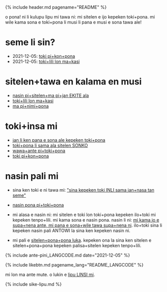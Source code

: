 {% include header.md pagename="README" %}

<span class="lp">

o pona! ni li kulupu lipu mi tawa ni: mi sitelen e ijo kepeken toki+pona. mi wile kama sona e toki+pona li musi li pana e musi e sona tawa ale!

# seme li sin?

- <span class="lpdef">2021-12-05:</span> [toki pi+kon+pona](https://joelthomastr.github.io/tokipona/toki-pi-kon-pona_LANGCODE)
- <span class="lpdef">2021-12-05:</span> [toki+lili lon ma+kasi](https://joelthomastr.github.io/tokipona/toki-pi-kon-pona_LANGCODE)

# sitelen+tawa en kalama en musi

- [nasin pi+sitelen+ma pi+jan EKITE ala](https://joelthomastr.github.io/tokipona/jan-ekite-ala_LANGCODE)
- [toki+lili lon ma+kasi](https://joelthomastr.github.io/tokipona/toki-pi-kon-pona_LANGCODE)
- [ma pi+nimi+pona](https://joelthomastr.github.io/tokipona/ma-pi-nimi-pona-1_LANGCODE)


# toki+insa mi

- [jan li ken pana e sona ale kepeken toki+pona](https://joelthomastr.github.io/tokipona/pana-sona-ale_LANGCODE)
- [toki+pona li sama ala sitelen SONKO](https://joelthomastr.github.io/tokipona/sitelen-sonko_LANGCODE)
- [wawa+ante pi+toki+pona](https://joelthomastr.github.io/tokipona/wawa-pi-toki-pona_LANGCODE)
- [toki pi+kon+pona](https://joelthomastr.github.io/tokipona/toki-pi-kon-pona_LANGCODE)

# nasin pali mi

- sina ken toki e ni tawa mi:  ["sina kepeken toki INLI sama jan+nasa tan seme"](https://joelthomastr.github.io/tokipona/kepeken-pi-toki-inli_LANGCODE)

- [nasin pona pi+toki+pona](https://joelthomastr.github.io/tokipona/nasin-pona-pi-toki-pona_LANGCODE)

- mi alasa e nasin ni: mi sitelen e toki lon toki+pona kepeken ilo+toki mi kepeken tenpo+lili. mi kama sona e nasin pona. nasin li ni: [mi kama jo e supa+nena ante, mi pana e sona+wile tawa supa+nena ni](https://www.reddit.com/r/tokipona/comments/r6nu43/efficient_keyboard_idea_the_video_shows_the_steps/). ilo+toki sina li kepeken nasin pali ANTOWI la sina ken kepeken nasin ni.

- mi pali e [sitelen+pona+pona luka](https://joelthomastr.github.io/tokipona/sitelen-pona-pona-luka_LANGCODE). kepeken ona la sina ken sitelen e sitelen+pona+pona kepeken palisa+sitelen kepeken tenpo+lili.

{% include ante-pini_LANGCODE.md date="2021-12-05" %}

{% include likebtn.md pagename_lang="README_LANGCODE" %}

mi lon ma ante mute. o lukin e [lipu LINSI mi](https://linktr.ee/jantelakoman).

{% include sike-lipu.md %}
